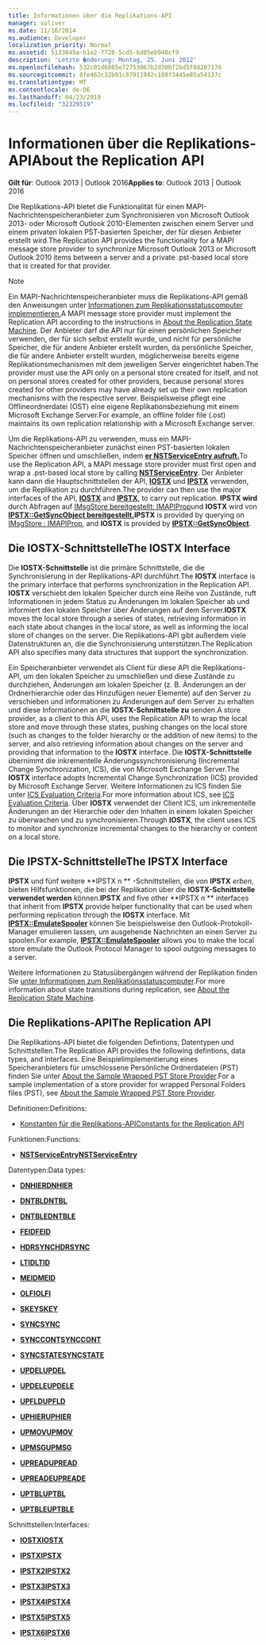 ```yaml
---
title: Informationen über die Replikations-API
manager: soliver
ms.date: 11/16/2014
ms.audience: Developer
localization_priority: Normal
ms.assetid: 5133045a-b1e2-7728-5cd5-6d85eb940cf9
description: 'Letzte �nderung: Montag, 25. Juni 2012'
ms.openlocfilehash: 532c01d6885e72753067b2d30bf2bd5f88207176
ms.sourcegitcommit: 8fe462c32b91c87911942c188f3445e85a54137c
ms.translationtype: MT
ms.contentlocale: de-DE
ms.lasthandoff: 04/23/2019
ms.locfileid: "32329519"
---
```

# <a name="about-the-replication-api"></a><span data-ttu-id="abb84-103">Informationen über die Replikations-API</span><span class="sxs-lookup"><span data-stu-id="abb84-103">About the Replication API</span></span>

  
  
<span data-ttu-id="abb84-104">**Gilt für**: Outlook 2013 | Outlook 2016</span><span class="sxs-lookup"><span data-stu-id="abb84-104">**Applies to**: Outlook 2013 | Outlook 2016</span></span> 
  
<span data-ttu-id="abb84-105">Die Replikations-API bietet die Funktionalität für einen MAPI-Nachrichtenspeicheranbieter zum Synchronisieren von Microsoft Outlook 2013- oder Microsoft Outlook 2010-Elementen zwischen einem Server und einem privaten lokalen PST-basierten Speicher, der für diesen Anbieter erstellt wird.</span><span class="sxs-lookup"><span data-stu-id="abb84-105">The Replication API provides the functionality for a MAPI message store provider to synchronize Microsoft Outlook 2013 or Microsoft Outlook 2010 items between a server and a private .pst-based local store that is created for that provider.</span></span> 
  
> [!NOTE]
> <span data-ttu-id="abb84-106">Ein MAPI-Nachrichtenspeicheranbieter muss die Replikations-API gemäß den Anweisungen unter [Informationen zum Replikationsstatuscomputer implementieren.](about-the-replication-state-machine.md)</span><span class="sxs-lookup"><span data-stu-id="abb84-106">A MAPI message store provider must implement the Replication API according to the instructions in [About the Replication State Machine](about-the-replication-state-machine.md).</span></span> <span data-ttu-id="abb84-107">Der Anbieter darf die API nur für einen persönlichen Speicher verwenden, der für sich selbst erstellt wurde, und nicht für persönliche Speicher, die für andere Anbieter erstellt wurden, da persönliche Speicher, die für andere Anbieter erstellt wurden, möglicherweise bereits eigene Replikationsmechanismen mit dem jeweiligen Server eingerichtet haben.</span><span class="sxs-lookup"><span data-stu-id="abb84-107">The provider must use the API only on a personal store created for itself, and not on personal stores created for other providers, because personal stores created for other providers may have already set up their own replication mechanisms with the respective server.</span></span> <span data-ttu-id="abb84-108">Beispielsweise pflegt eine Offlineordnerdatei (OST) eine eigene Replikationsbeziehung mit einem Microsoft Exchange Server.</span><span class="sxs-lookup"><span data-stu-id="abb84-108">For example, an offline folder file (.ost) maintains its own replication relationship with a Microsoft Exchange server.</span></span> 
  
<span data-ttu-id="abb84-109">Um die Replikations-API zu verwenden, muss ein MAPI-Nachrichtenspeicheranbieter zunächst einen PST-basierten lokalen Speicher öffnen und umschließen, indem **[er NSTServiceEntry aufruft.](nstserviceentry.md)**</span><span class="sxs-lookup"><span data-stu-id="abb84-109">To use the Replication API, a MAPI message store provider must first open and wrap a .pst-based local store by calling **[NSTServiceEntry](nstserviceentry.md)**.</span></span> <span data-ttu-id="abb84-110">Der Anbieter kann dann die Hauptschnittstellen der API, **[IOSTX](iostxiunknown.md)** und **[IPSTX](ipstxiunknown.md)** verwenden, um die Replikation zu durchführen.</span><span class="sxs-lookup"><span data-stu-id="abb84-110">The provider can then use the major interfaces of the API, **[IOSTX](iostxiunknown.md)** and **[IPSTX](ipstxiunknown.md)**, to carry out replication.</span></span> <span data-ttu-id="abb84-111">**IPSTX wird** durch Abfragen auf [IMsgStore bereitgestellt: IMAPIProp](imsgstoreimapiprop.md)und **IOSTX** wird von **[IPSTX::GetSyncObject bereitgestellt.](ipstx-getsyncobject.md)**</span><span class="sxs-lookup"><span data-stu-id="abb84-111">**IPSTX** is provided by querying on [IMsgStore : IMAPIProp](imsgstoreimapiprop.md), and **IOSTX** is provided by **[IPSTX::GetSyncObject](ipstx-getsyncobject.md)**.</span></span> 
  
## <a name="the-iostx-interface"></a><span data-ttu-id="abb84-112">Die IOSTX-Schnittstelle</span><span class="sxs-lookup"><span data-stu-id="abb84-112">The IOSTX Interface</span></span>

<span data-ttu-id="abb84-113">Die **IOSTX-Schnittstelle** ist die primäre Schnittstelle, die die Synchronisierung in der Replikations-API durchführt.</span><span class="sxs-lookup"><span data-stu-id="abb84-113">The **IOSTX** interface is the primary interface that performs synchronization in the Replication API.</span></span> <span data-ttu-id="abb84-114">**IOSTX** verschiebt den lokalen Speicher durch eine Reihe von Zustände, ruft Informationen in jedem Status zu Änderungen im lokalen Speicher ab und informiert den lokalen Speicher über Änderungen auf dem Server.</span><span class="sxs-lookup"><span data-stu-id="abb84-114">**IOSTX** moves the local store through a series of states, retrieving information in each state about changes in the local store, as well as informing the local store of changes on the server.</span></span> <span data-ttu-id="abb84-115">Die Replikations-API gibt außerdem viele Datenstrukturen an, die die Synchronisierung unterstützen.</span><span class="sxs-lookup"><span data-stu-id="abb84-115">The Replication API also specifies many data structures that support the synchronization.</span></span> 
  
<span data-ttu-id="abb84-116">Ein Speicheranbieter verwendet als Client für diese API die Replikations-API, um den lokalen Speicher zu umschließen und diese Zustände zu durchziehen, Änderungen am lokalen Speicher (z. B. Änderungen an der Ordnerhierarchie oder das Hinzufügen neuer Elemente) auf den Server zu verschieben und informationen zu Änderungen auf dem Server zu erhalten und diese Informationen an die **IOSTX-Schnittstelle zu** senden.</span><span class="sxs-lookup"><span data-stu-id="abb84-116">A store provider, as a client to this API, uses the Replication API to wrap the local store and move through these states, pushing changes on the local store (such as changes to the folder hierarchy or the addition of new items) to the server, and also retrieving information about changes on the server and providing that information to the **IOSTX** interface.</span></span> <span data-ttu-id="abb84-117">Die **IOSTX-Schnittstelle** übernimmt die inkrementelle Änderungssynchronisierung (Incremental Change Synchronization, ICS), die von Microsoft Exchange Server.</span><span class="sxs-lookup"><span data-stu-id="abb84-117">The **IOSTX** interface adopts Incremental Change Synchronization (ICS) provided by Microsoft Exchange Server.</span></span> <span data-ttu-id="abb84-118">Weitere Informationen zu ICS finden Sie unter [ICS Evaluation Criteria](https://msdn.microsoft.com/library/aa579252%28EXCHG.80%29.aspx).</span><span class="sxs-lookup"><span data-stu-id="abb84-118">For more information about ICS, see [ICS Evaluation Criteria](https://msdn.microsoft.com/library/aa579252%28EXCHG.80%29.aspx).</span></span> <span data-ttu-id="abb84-119">Über **IOSTX** verwendet der Client ICS, um inkrementelle Änderungen an der Hierarchie oder den Inhalten in einem lokalen Speicher zu überwachen und zu synchronisieren.</span><span class="sxs-lookup"><span data-stu-id="abb84-119">Through **IOSTX**, the client uses ICS to monitor and synchronize incremental changes to the hierarchy or content on a local store.</span></span> 
  
## <a name="the-ipstx-interface"></a><span data-ttu-id="abb84-120">Die IPSTX-Schnittstelle</span><span class="sxs-lookup"><span data-stu-id="abb84-120">The IPSTX Interface</span></span>

 <span data-ttu-id="abb84-121">**IPSTX** und fünf weitere \*\*IPSTX n \*\* -Schnittstellen, die von **IPSTX** *erben,* bieten Hilfsfunktionen, die bei der Replikation über die **IOSTX-Schnittstelle verwendet werden** können.</span><span class="sxs-lookup"><span data-stu-id="abb84-121">**IPSTX** and five other \*\*IPSTX *n* \*\* interfaces that inherit from **IPSTX** provide helper functionality that can be used when performing replication through the **IOSTX** interface.</span></span> <span data-ttu-id="abb84-122">Mit **[IPSTX::EmulateSpooler](ipstx-emulatespooler.md)** können Sie beispielsweise den Outlook-Protokoll-Manager emulieren lassen, um ausgehende Nachrichten an einen Server zu spoolen.</span><span class="sxs-lookup"><span data-stu-id="abb84-122">For example, **[IPSTX::EmulateSpooler](ipstx-emulatespooler.md)** allows you to make the local store emulate the Outlook Protocol Manager to spool outgoing messages to a server.</span></span> 
  
<span data-ttu-id="abb84-123">Weitere Informationen zu Statusübergängen während der Replikation finden Sie [unter Informationen zum Replikationsstatuscomputer](about-the-replication-state-machine.md).</span><span class="sxs-lookup"><span data-stu-id="abb84-123">For more information about state transitions during replication, see [About the Replication State Machine](about-the-replication-state-machine.md).</span></span>
  
## <a name="the-replication-api"></a><span data-ttu-id="abb84-124">Die Replikations-API</span><span class="sxs-lookup"><span data-stu-id="abb84-124">The Replication API</span></span>

<span data-ttu-id="abb84-125">Die Replikations-API bietet die folgenden Defintions, Datentypen und Schnittstellen.</span><span class="sxs-lookup"><span data-stu-id="abb84-125">The Replication API provides the following defintions, data types, and interfaces.</span></span> <span data-ttu-id="abb84-126">Eine Beispielimplementierung eines Speicheranbieters für umschlossene Persönliche Ordnerdateien (PST) finden Sie unter [About the Sample Wrapped PST Store Provider](about-the-sample-wrapped-pst-store-provider.md).</span><span class="sxs-lookup"><span data-stu-id="abb84-126">For a sample implementation of a store provider for wrapped Personal Folders files (PST), see [About the Sample Wrapped PST Store Provider](about-the-sample-wrapped-pst-store-provider.md).</span></span>
  
<span data-ttu-id="abb84-127">Definitionen:</span><span class="sxs-lookup"><span data-stu-id="abb84-127">Definitions:</span></span>
  
- [<span data-ttu-id="abb84-128">Konstanten für die Replikations-API</span><span class="sxs-lookup"><span data-stu-id="abb84-128">Constants for the Replication API</span></span>](mapi-constants.md)
    
<span data-ttu-id="abb84-129">Funktionen:</span><span class="sxs-lookup"><span data-stu-id="abb84-129">Functions:</span></span>
  
- <span data-ttu-id="abb84-130">**[NSTServiceEntry](nstserviceentry.md)**</span><span class="sxs-lookup"><span data-stu-id="abb84-130">**[NSTServiceEntry](nstserviceentry.md)**</span></span>
    
<span data-ttu-id="abb84-131">Datentypen:</span><span class="sxs-lookup"><span data-stu-id="abb84-131">Data types:</span></span>
  
- <span data-ttu-id="abb84-132">**[DNHIER](dnhier.md)**</span><span class="sxs-lookup"><span data-stu-id="abb84-132">**[DNHIER](dnhier.md)**</span></span>
    
- <span data-ttu-id="abb84-133">**[DNTBL](dntbl.md)**</span><span class="sxs-lookup"><span data-stu-id="abb84-133">**[DNTBL](dntbl.md)**</span></span>
    
- <span data-ttu-id="abb84-134">**[DNTBLE](dntble.md)**</span><span class="sxs-lookup"><span data-stu-id="abb84-134">**[DNTBLE](dntble.md)**</span></span>
    
- <span data-ttu-id="abb84-135">**[FEID](feid.md)**</span><span class="sxs-lookup"><span data-stu-id="abb84-135">**[FEID](feid.md)**</span></span>
    
- <span data-ttu-id="abb84-136">**[HDRSYNC](hdrsync.md)**</span><span class="sxs-lookup"><span data-stu-id="abb84-136">**[HDRSYNC](hdrsync.md)**</span></span>
    
- <span data-ttu-id="abb84-137">**[LTID](ltid.md)**</span><span class="sxs-lookup"><span data-stu-id="abb84-137">**[LTID](ltid.md)**</span></span>
    
- <span data-ttu-id="abb84-138">**[MEID](meid.md)**</span><span class="sxs-lookup"><span data-stu-id="abb84-138">**[MEID](meid.md)**</span></span>
    
- <span data-ttu-id="abb84-139">**[OLFI](olfi.md)**</span><span class="sxs-lookup"><span data-stu-id="abb84-139">**[OLFI](olfi.md)**</span></span>
    
- <span data-ttu-id="abb84-140">**[SKEY](skey.md)**</span><span class="sxs-lookup"><span data-stu-id="abb84-140">**[SKEY](skey.md)**</span></span>
    
- <span data-ttu-id="abb84-141">**[SYNC](sync.md)**</span><span class="sxs-lookup"><span data-stu-id="abb84-141">**[SYNC](sync.md)**</span></span>
    
- <span data-ttu-id="abb84-142">**[SYNCCONT](synccont.md)**</span><span class="sxs-lookup"><span data-stu-id="abb84-142">**[SYNCCONT](synccont.md)**</span></span>
    
- <span data-ttu-id="abb84-143">**[SYNCSTATE](syncstate.md)**</span><span class="sxs-lookup"><span data-stu-id="abb84-143">**[SYNCSTATE](syncstate.md)**</span></span>
    
- <span data-ttu-id="abb84-144">**[UPDEL](updel.md)**</span><span class="sxs-lookup"><span data-stu-id="abb84-144">**[UPDEL](updel.md)**</span></span>
    
- <span data-ttu-id="abb84-145">**[UPDELE](updele.md)**</span><span class="sxs-lookup"><span data-stu-id="abb84-145">**[UPDELE](updele.md)**</span></span>
    
- <span data-ttu-id="abb84-146">**[UPFLD](upfld.md)**</span><span class="sxs-lookup"><span data-stu-id="abb84-146">**[UPFLD](upfld.md)**</span></span>
    
- <span data-ttu-id="abb84-147">**[UPHIER](uphier.md)**</span><span class="sxs-lookup"><span data-stu-id="abb84-147">**[UPHIER](uphier.md)**</span></span>
    
- <span data-ttu-id="abb84-148">**[UPMOV](upmov.md)**</span><span class="sxs-lookup"><span data-stu-id="abb84-148">**[UPMOV](upmov.md)**</span></span>
    
- <span data-ttu-id="abb84-149">**[UPMSG](upmsg.md)**</span><span class="sxs-lookup"><span data-stu-id="abb84-149">**[UPMSG](upmsg.md)**</span></span>
    
- <span data-ttu-id="abb84-150">**[UPREAD](upread.md)**</span><span class="sxs-lookup"><span data-stu-id="abb84-150">**[UPREAD](upread.md)**</span></span>
    
- <span data-ttu-id="abb84-151">**[UPREADE](upreade.md)**</span><span class="sxs-lookup"><span data-stu-id="abb84-151">**[UPREADE](upreade.md)**</span></span>
    
- <span data-ttu-id="abb84-152">**[UPTBL](uptbl.md)**</span><span class="sxs-lookup"><span data-stu-id="abb84-152">**[UPTBL](uptbl.md)**</span></span>
    
- <span data-ttu-id="abb84-153">**[UPTBLE](uptble.md)**</span><span class="sxs-lookup"><span data-stu-id="abb84-153">**[UPTBLE](uptble.md)**</span></span>
    
<span data-ttu-id="abb84-154">Schnittstellen:</span><span class="sxs-lookup"><span data-stu-id="abb84-154">Interfaces:</span></span>
  
- <span data-ttu-id="abb84-155">**[IOSTX](iostxiunknown.md)**</span><span class="sxs-lookup"><span data-stu-id="abb84-155">**[IOSTX](iostxiunknown.md)**</span></span>
    
- <span data-ttu-id="abb84-156">**[IPSTX](ipstxiunknown.md)**</span><span class="sxs-lookup"><span data-stu-id="abb84-156">**[IPSTX](ipstxiunknown.md)**</span></span>
    
- <span data-ttu-id="abb84-157">**[IPSTX2](ipstx2ipstx.md)**</span><span class="sxs-lookup"><span data-stu-id="abb84-157">**[IPSTX2](ipstx2ipstx.md)**</span></span>
    
- <span data-ttu-id="abb84-158">**[IPSTX3](ipstx3ipstx2.md)**</span><span class="sxs-lookup"><span data-stu-id="abb84-158">**[IPSTX3](ipstx3ipstx2.md)**</span></span>
    
- <span data-ttu-id="abb84-159">**[IPSTX4](ipstx4ipstx3.md)**</span><span class="sxs-lookup"><span data-stu-id="abb84-159">**[IPSTX4](ipstx4ipstx3.md)**</span></span>
    
- <span data-ttu-id="abb84-160">**[IPSTX5](ipstx5ipstx4.md)**</span><span class="sxs-lookup"><span data-stu-id="abb84-160">**[IPSTX5](ipstx5ipstx4.md)**</span></span>
    
- <span data-ttu-id="abb84-161">**[IPSTX6](ipstx6ipstx5.md)**</span><span class="sxs-lookup"><span data-stu-id="abb84-161">**[IPSTX6](ipstx6ipstx5.md)**</span></span>
    

